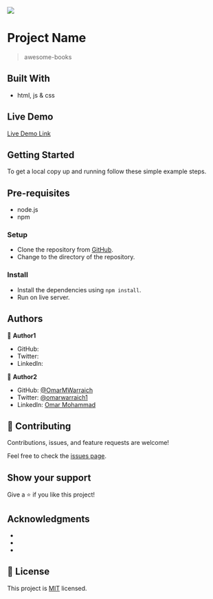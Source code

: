 ![](https://img.shields.io/badge/Microverse-blueviolet)

# Project Name

> awesome-books

## Built With

- html, js & css

## Live Demo 

[Live Demo Link]()

## Getting Started

To get a local copy up and running follow these simple example steps.

## Pre-requisites

- node.js
- npm

### Setup

- Clone the repository from [GitHub](https://github.com/belmeetmule/awesome-books).
- Change to the directory of the repository.

### Install

- Install the dependencies using `npm install`.
- Run on live server.

## Authors

👤 **Author1**

- GitHub: []()
- Twitter: []()
- LinkedIn: []()

👤 **Author2**

- GitHub: [@OmarMWarraich](https://github.com/OmarMWarraich)
- Twitter: [@omarwarraich1](https://twitter.com/@omarwarraich1)
- LinkedIn: [Omar Mohammad](https://www.linkedin.com/in/omar-mohammad-a9902847/)

## 🤝 Contributing

Contributions, issues, and feature requests are welcome!

Feel free to check the [issues page](../../issues/).

## Show your support

Give a ⭐️ if you like this project!

## Acknowledgments

- 
- 
- 

## 📝 License

This project is [MIT](./MIT.md) licensed.
